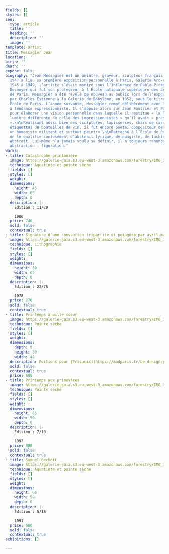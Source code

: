 ```yaml
---
fields: []
styles: []
seo:
  type: article
  title: ''
  heading: ''
  description: ''
  image: ''
template: artist
title: Messagier Jean
location: ''
birth: ''
death: ''
expose: false
biography: "Jean Messagier est un peintre, graveur, sculpteur français.  \n  \nEn
  1947 a lieu sa première exposition personnelle à Paris, Galerie Arc-en-Ciel4. De
  1945 à 1949, l’artiste s’était montré sous l’influence de Pablo Picasso et de François
  Desnoyer qui fut son professeur à l’École nationale supérieure des arts décoratifs
  de Paris. Messagier a été révélé de nouveau au public lors de l’exposition organisée
  par Charles Estienne à la Galerie de Babylone, en 1952, sous le titre La Nouvelle
  École de Paris. L’année suivante, Messagier rompt délibérément avec le post-cubisme
  à tendance expressionniste. Il s’appuie alors sur Jean Fautrier et Pierre Tal Coat
  pour élaborer une vision personnelle dans laquelle il restitue « la lumière… une
  lumière différente de celle des impressionnistes » qu’il avait « pressentie abstraitement
  ».\n\nRéalisant aussi bien des sculptures, tapisseries, chars de carnaval, des montgolfières,
  étiquettes de bouteilles de vin, il fut encore poète, compositeur de musique, écologiste,
  un humaniste militant et surtout peintre.\n\nRattaché à l’École de Paris d’après-guerre,
  on le qualifie confusément d’abstrait lyrique, de nuagiste, de tachiste, de paysagiste
  abstrait. Lui-même n’a jamais voulu se définir, il a toujours renoncé à la dualité
  abstraction – figuration."
works:
- title: Catastrophe printanière
  image: https://galerie-gaia.s3.eu-west-3.amazonaws.com/forestry/IMG_3171.jpg
  technique: Aquatinte et pointe sèche
  fields: []
  styles: []
  weight: 
  dimensions:
    height: 45
    width: 65
    depth: 0
  description: |-
    Édition : 11/20

    1986
  price: 740
  sold: false
  contextual: true
- title: Signature d'une convention tripartite et potagère par avril-mai-juin
  image: https://galerie-gaia.s3.eu-west-3.amazonaws.com/forestry/IMG_3182.jpg
  technique: Lithographie
  fields: []
  styles: []
  weight: 
  dimensions:
    height: 50
    width: 65
    depth: 0
  description: |-
    Édition : 22/75

    1978
  price: 270
  sold: false
  contextual: true
- title: Printemps à mille coeur
  image: https://galerie-gaia.s3.eu-west-3.amazonaws.com/forestry/IMG_3168.jpg
  technique: Pointe séche
  fields: []
  styles: []
  weight: 
  dimensions:
    depth: 0
    height: 30
    width: 48
  description: Editions pour [Prisunic](https://madparis.fr/Le-design-pour-tous-de-Prisunic-a-Monoprix-une-aventure-francaise)
  sold: false
  contextual: true
  price: 600
- title: Printemps aux primevères
  image: https://galerie-gaia.s3.eu-west-3.amazonaws.com/forestry/IMG_3217 (1).jpg
  technique: Pointe séche
  fields: []
  styles: []
  weight: 
  dimensions:
    height: 65
    width: 50
    depth: 0
  description: |-
    Édition : 7/10

    1992
  price: 800
  sold: false
  contextual: true
- title: Samuel Beckett
  image: https://galerie-gaia.s3.eu-west-3.amazonaws.com/forestry/IMG_3165.jpg
  technique: Aquatinte et pointe sèche
  fields: []
  styles: []
  weight: 
  dimensions:
    height: 66
    width: 50
    depth: 0
  description: |-
    Édition : 5/15

    1991
  price: 600
  sold: false
  contextual: true
exhibitions: []

---
```

